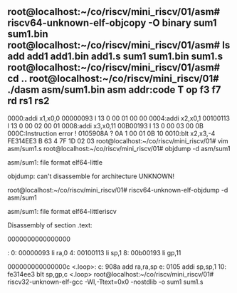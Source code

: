 # 

root@localhost:~/co/riscv/mini_riscv/01/asm# riscv64-unknown-elf-objcopy -O binary sum1 sum1.bin
root@localhost:~/co/riscv/mini_riscv/01/asm# ls
add  add1  add1.bin  add1.s  sum1  sum1.bin  sum1.s
root@localhost:~/co/riscv/mini_riscv/01/asm# cd ..
root@localhost:~/co/riscv/mini_riscv/01# ./dasm asm/sum1.bin
asm                  addr:code     T op f3 f7 rd rs1 rs2
---------------------------------------------------------
0000:addi x1,x0,0         00000093 I 13  0 00 01  00  00
0004:addi x2,x0,1         00100113 I 13  0 00 02  00  01
0008:addi x3,x0,11        00B00193 I 13  0 00 03  00  0B
000C:Instruction error !  0105908A ? 0A  1 00 01  0B  10
0010:blt x2,x3,-4         FE314EE3 B 63  4 7F 1D  02  03
root@localhost:~/co/riscv/mini_riscv/01# vim asm/sum1.s
root@localhost:~/co/riscv/mini_riscv/01# objdump -d asm/sum1

asm/sum1:     file format elf64-little

objdump: can't disassemble for architecture UNKNOWN!

root@localhost:~/co/riscv/mini_riscv/01# riscv64-unknown-elf-objdump -d asm/sum1

asm/sum1:     file format elf64-littleriscv


Disassembly of section .text:

0000000000000000 <main>:
   0:   00000093                li      ra,0
   4:   00100113                li      sp,1
   8:   00b00193                li      gp,11

000000000000000c <.loop>:
   c:   908a                    add     ra,ra,sp
   e:   0105                    addi    sp,sp,1
  10:   fe314ee3                blt     sp,gp,c <.loop>
root@localhost:~/co/riscv/mini_riscv/01# riscv32-unknown-elf-gcc -Wl,-Ttext=0x0 -nostdlib -o sum1 sum1.s     